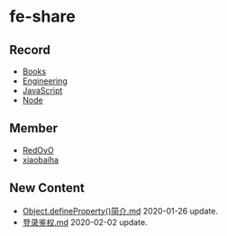 
# fe-share

<!-- RECORD-START -->
## Record
* [Books](https://github.com/fff455/fe-share/tree/master/Books)
* [Engineering](https://github.com/fff455/fe-share/tree/master/Engineering)
* [JavaScript](https://github.com/fff455/fe-share/tree/master/JavaScript)
* [Node](https://github.com/fff455/fe-share/tree/master/Node)
<!-- RECORD-END -->

<!-- MEMBER-START -->
## Member
* [RedOvO](https://github.com/RedOvO)
* [xiaobaiha](https://github.com/xiaobaiha)
<!-- MEMBER-END -->

<!-- NEW CONTENT-START -->
## New Content
* [Object.defineProperty()简介.md](https://github.com/fff455/fe-share/tree/master/JavaScript/Object.defineProperty()简介.md) 2020-01-26 update.
* [登录鉴权.md](https://github.com/fff455/fe-share/tree/master/Engineering/登录鉴权.md) 2020-02-02 update.
<!-- NEW CONTENT-END -->

